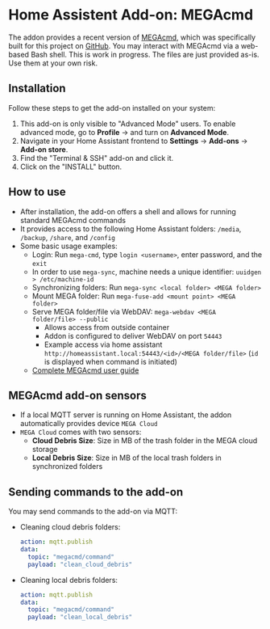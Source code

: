 # Home Assistent Add-on: MEGAcmd

The addon provides a recent version of [MEGAcmd](https://github.com/meganz/MEGAcmd/), which was specifically built for this project on [GitHub](https://github.com/heidrich76/megacmd-alpine).
You may interact with MEGAcmd via a web-based Bash shell.
This is work in progress. The files are just provided as-is. Use them at your own risk.

## Installation

Follow these steps to get the add-on installed on your system:

1. This add-on is only visible to "Advanced Mode" users. To enable advanced mode, go to **Profile** -> and turn on **Advanced Mode**.
2. Navigate in your Home Assistant frontend to **Settings** -> **Add-ons** -> **Add-on store**.
3. Find the "Terminal & SSH" add-on and click it.
4. Click on the "INSTALL" button.

## How to use

- After installation, the add-on offers a shell and allows for running standard MEGAcmd commands
- It provides access to the following Home Assistant folders: `/media`, `/backup`, `/share`, and `/config`
- Some basic usage examples:
  - Login: Run `mega-cmd`, type `login <username>`, enter password, and the `exit`
  - In order to use `mega-sync`, machine needs a unique identifier: `uuidgen > /etc/machine-id`
  - Synchronizing folders: Run `mega-sync <local folder> <MEGA folder>`
  - Mount MEGA folder: Run `mega-fuse-add <mount point> <MEGA folder>`
  - Serve MEGA folder/file via WebDAV: `mega-webdav <MEGA folder/file> --public`
    - Allows access from outside container
    - Addon is configured to deliver WebDAV on port `54443`
    - Example access via home assistant `http://homeassistant.local:54443/<id>/<MEGA folder/file>` (`id` is displayed when command is initiated)
  - [Complete MEGAcmd user guide](https://github.com/meganz/MEGAcmd/blob/master/UserGuide.md)

## MEGAcmd add-on sensors

- If a local MQTT server is running on Home Assistant, the addon automatically provides device `MEGA Cloud`
- `MEGA Cloud` comes with two sensors:
  - **Cloud Debris Size**: Size in MB of the trash folder in the MEGA cloud storage
  - **Local Debris Size**: Size in MB of the local trash folders in synchronized folders

## Sending commands to the add-on

You may send commands to the add-on via MQTT:

- Cleaning cloud debris folders:
  ```yaml
  action: mqtt.publish
  data:
    topic: "megacmd/command"
    payload: "clean_cloud_debris"
  ```
- Cleaning local debris folders:
  ```yaml
  action: mqtt.publish
  data:
    topic: "megacmd/command"
    payload: "clean_local_debris"
  ```
